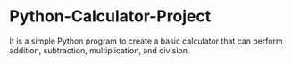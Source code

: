 # Python-Calculator-Project
It  is a simple Python program to create a basic calculator that can perform addition, subtraction, multiplication, and division.
